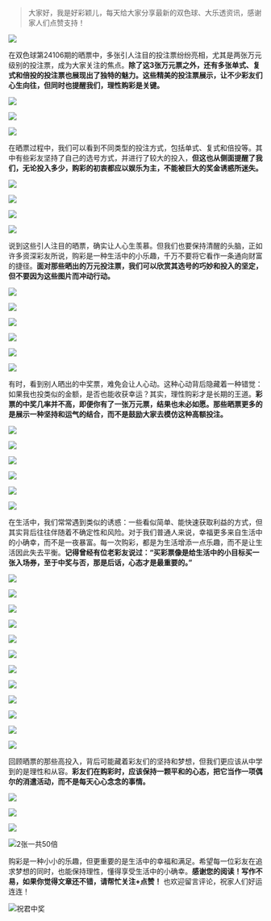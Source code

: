> 大家好，我是好彩颖儿，每天给大家分享最新的双色球、大乐透资讯，感谢家人们点赞支持！

![](https://cdn.jsdelivr.net/gh/wangwenjie1314/PicCDN/2024-7-11/1720660897499-image.png)


在双色球第24106期的晒票中，多张引人注目的投注票纷纷亮相，尤其是两张万元级别的投注票，成为大家关注的焦点。**除了这3张万元票之外，还有多张单式、复式和倍投的投注票也展现出了独特的魅力。这些精美的投注票展示，让不少彩友们心生向往，但同时也提醒我们，理性购彩是关键。**


![](https://cdn.jsdelivr.net/gh/wangwenjie1314/PicCDN/2024-9-12/1726112866762-image.png)


![](https://cdn.jsdelivr.net/gh/wangwenjie1314/PicCDN/2024-9-12/1726112874382-image.png)


![](https://cdn.jsdelivr.net/gh/wangwenjie1314/PicCDN/2024-9-12/1726112916101-image.png)


在晒票过程中，我们可以看到不同类型的投注方式，包括单式、复式和倍投等。其中有些彩友坚持了自己的选号方式，并进行了较大的投入，**但这也从侧面提醒了我们，无论投入多少，购彩的初衷都应以娱乐为主，不能被巨大的奖金诱惑所迷失。**

![](https://cdn.jsdelivr.net/gh/wangwenjie1314/PicCDN/2024-9-12/1726112996841-image.png)


![](https://cdn.jsdelivr.net/gh/wangwenjie1314/PicCDN/2024-9-12/1726112957909-image.png)


![](https://cdn.jsdelivr.net/gh/wangwenjie1314/PicCDN/2024-9-12/1726113528061-image.png)

![](https://cdn.jsdelivr.net/gh/wangwenjie1314/PicCDN/2024-9-12/1726113520698-image.png)

说到这些引人注目的晒票，确实让人心生羡慕。但我们也要保持清醒的头脑，正如许多资深彩友所说，购彩是一种生活中的小乐趣，千万不要将它看作一条通向财富的捷径。**面对那些晒出的万元投注票，我们可以欣赏其选号的巧妙和投入的坚定，但不要因为这些图片而冲动行动。**



![](https://cdn.jsdelivr.net/gh/wangwenjie1314/PicCDN/2024-9-12/1726113226038-image.png)

![](https://cdn.jsdelivr.net/gh/wangwenjie1314/PicCDN/2024-9-12/1726113072016-image.png)

![](https://cdn.jsdelivr.net/gh/wangwenjie1314/PicCDN/2024-9-12/1726113142491-image.png)


![](https://cdn.jsdelivr.net/gh/wangwenjie1314/PicCDN/2024-9-12/1726113283085-image.png)

![](https://cdn.jsdelivr.net/gh/wangwenjie1314/PicCDN/2024-9-12/1726113259704-image.png)

![](https://cdn.jsdelivr.net/gh/wangwenjie1314/PicCDN/2024-9-12/1726113253259-image.png)


有时，看到别人晒出的中奖票，难免会让人心动。这种心动背后隐藏着一种错觉：如果我也投类似的金额，是否也能收获幸运？其实，理性购彩才是长期的王道。**彩票的中奖几率并不高，即便你有了一张万元票，结果也未必如愿。那些晒票更多的是展示一种坚持和运气的结合，而不是鼓励大家去模仿这种高额投注。**



![](https://cdn.jsdelivr.net/gh/wangwenjie1314/PicCDN/2024-9-12/1726113175953-image.png)



![](https://cdn.jsdelivr.net/gh/wangwenjie1314/PicCDN/2024-9-12/1726113039952-image.png)

![](https://cdn.jsdelivr.net/gh/wangwenjie1314/PicCDN/2024-9-12/1726113078637-image.png)


![](https://cdn.jsdelivr.net/gh/wangwenjie1314/PicCDN/2024-9-12/1726113472759-image.png)


![](https://cdn.jsdelivr.net/gh/wangwenjie1314/PicCDN/2024-9-12/1726113511267-image.png)


![](https://cdn.jsdelivr.net/gh/wangwenjie1314/PicCDN/2024-9-12/1726113292888-image.png)



在生活中，我们常常遇到类似的诱惑：一些看似简单、能快速获取利益的方式，但其实背后往往伴随着不确定性和风险。对于我们普通人来说，幸福更多来自生活中的小确幸，而不是一夜暴富。每一次购彩，都是为生活增添一点乐趣，而不是让生活因此失去平衡。**记得曾经有位老彩友说过：“买彩票像是给生活中的小目标买一张入场券，至于中奖与否，那是后话，心态才是最重要的。”**

![](https://cdn.jsdelivr.net/gh/wangwenjie1314/PicCDN/2024-9-12/1726113384292-image.png)


![](https://cdn.jsdelivr.net/gh/wangwenjie1314/PicCDN/2024-9-12/1726113435883-image.png)


![](https://cdn.jsdelivr.net/gh/wangwenjie1314/PicCDN/2024-9-12/1726113374247-image.png)


![](https://cdn.jsdelivr.net/gh/wangwenjie1314/PicCDN/2024-9-12/1726113108584-image.png)

![](https://cdn.jsdelivr.net/gh/wangwenjie1314/PicCDN/2024-9-12/1726113098711-image.png)

![](https://cdn.jsdelivr.net/gh/wangwenjie1314/PicCDN/2024-9-12/1726113089610-image.png)


![](https://cdn.jsdelivr.net/gh/wangwenjie1314/PicCDN/2024-9-12/1726113117033-image.png)


![](https://cdn.jsdelivr.net/gh/wangwenjie1314/PicCDN/2024-9-12/1726113125832-image.png)


![](https://cdn.jsdelivr.net/gh/wangwenjie1314/PicCDN/2024-9-12/1726113364855-image.png)


![](https://cdn.jsdelivr.net/gh/wangwenjie1314/PicCDN/2024-9-12/1726113462545-image.png)

![](https://cdn.jsdelivr.net/gh/wangwenjie1314/PicCDN/2024-9-12/1726113451880-image.png)

![](https://cdn.jsdelivr.net/gh/wangwenjie1314/PicCDN/2024-9-12/1726113445391-image.png)



回顾晒票的那些高投入，背后可能藏着彩友们的坚持和梦想，但我们更应该从中学到的是理性和从容。**彩友们在购彩时，应该保持一颗平和的心态，把它当作一项偶尔的消遣活动，而不是每天心心念念的事情。**

![](https://cdn.jsdelivr.net/gh/wangwenjie1314/PicCDN/2024-9-12/1726113214877-image.png)

![](https://cdn.jsdelivr.net/gh/wangwenjie1314/PicCDN/2024-9-12/1726113198458-image.png)


![](https://cdn.jsdelivr.net/gh/wangwenjie1314/PicCDN/2024-9-12/1726113189477-image.png)

![2张一共50倍](https://cdn.jsdelivr.net/gh/wangwenjie1314/PicCDN/2024-9-12/1726113205825-image.png)



购彩是一种小小的乐趣，但更重要的是生活中的幸福和满足。希望每一位彩友在追求梦想的同时，也能保持理性，懂得享受生活中的小确幸。**感谢您的阅读！写作不易，如果你觉得文章还不错，请帮忙关注+点赞！** 也欢迎留言评论，祝家人们好运连连！

![祝君中奖](https://cdn.jsdelivr.net/gh/wangwenjie1314/PicCDN/2024-8-13/1723512296727-image.png)

